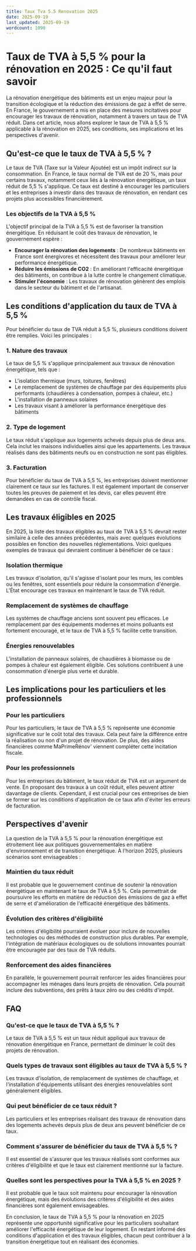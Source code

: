 ```yaml
---
title: Taux Tva 5.5 Renovation 2025
date: 2025-09-19
last_updated: 2025-09-19
wordcount: 1090
---
```


# Taux de TVA à 5,5 % pour la rénovation en 2025 : Ce qu'il faut savoir

La rénovation énergétique des bâtiments est un enjeu majeur pour la transition écologique et la réduction des émissions de gaz à effet de serre. En France, le gouvernement a mis en place des mesures incitatives pour encourager les travaux de rénovation, notamment à travers un taux de TVA réduit. Dans cet article, nous allons explorer le taux de TVA à 5,5 % applicable à la rénovation en 2025, ses conditions, ses implications et les perspectives d'avenir.

## Qu'est-ce que le taux de TVA à 5,5 % ?

Le taux de TVA (Taxe sur la Valeur Ajoutée) est un impôt indirect sur la consommation. En France, le taux normal de TVA est de 20 %, mais pour certains travaux, notamment ceux liés à la rénovation énergétique, un taux réduit de 5,5 % s'applique. Ce taux est destiné à encourager les particuliers et les entreprises à investir dans des travaux de rénovation, en rendant ces projets plus accessibles financièrement.

### Les objectifs de la TVA à 5,5 %

L'objectif principal de la TVA à 5,5 % est de favoriser la transition énergétique. En réduisant le coût des travaux de rénovation, le gouvernement espère :

- **Encourager la rénovation des logements** : De nombreux bâtiments en France sont énergivores et nécessitent des travaux pour améliorer leur performance énergétique.
- **Réduire les émissions de CO2** : En améliorant l'efficacité énergétique des bâtiments, on contribue à la lutte contre le changement climatique.
- **Stimuler l'économie** : Les travaux de rénovation génèrent des emplois dans le secteur du bâtiment et de l'artisanat.

## Les conditions d'application du taux de TVA à 5,5 %

Pour bénéficier du taux de TVA réduit à 5,5 %, plusieurs conditions doivent être remplies. Voici les principales :

### 1. Nature des travaux

Le taux de 5,5 % s'applique principalement aux travaux de rénovation énergétique, tels que :

- L'isolation thermique (murs, toitures, fenêtres)
- Le remplacement de systèmes de chauffage par des équipements plus performants (chaudières à condensation, pompes à chaleur, etc.)
- L'installation de panneaux solaires
- Les travaux visant à améliorer la performance énergétique des bâtiments

### 2. Type de logement

Le taux réduit s'applique aux logements achevés depuis plus de deux ans. Cela inclut les maisons individuelles ainsi que les appartements. Les travaux réalisés dans des bâtiments neufs ou en construction ne sont pas éligibles.

### 3. Facturation

Pour bénéficier du taux de TVA à 5,5 %, les entreprises doivent mentionner clairement ce taux sur les factures. Il est également important de conserver toutes les preuves de paiement et les devis, car elles peuvent être demandées en cas de contrôle fiscal.

## Les travaux éligibles en 2025

En 2025, la liste des travaux éligibles au taux de TVA à 5,5 % devrait rester similaire à celle des années précédentes, mais avec quelques évolutions possibles en fonction des nouvelles réglementations. Voici quelques exemples de travaux qui devraient continuer à bénéficier de ce taux :

### Isolation thermique

Les travaux d'isolation, qu'il s'agisse d'isolant pour les murs, les combles ou les fenêtres, sont essentiels pour réduire la consommation d'énergie. L'État encourage ces travaux en maintenant le taux de TVA réduit.

### Remplacement de systèmes de chauffage

Les systèmes de chauffage anciens sont souvent peu efficaces. Le remplacement par des équipements modernes et moins polluants est fortement encouragé, et le taux de TVA à 5,5 % facilite cette transition.

### Énergies renouvelables

L'installation de panneaux solaires, de chaudières à biomasse ou de pompes à chaleur est également éligible. Ces solutions contribuent à une consommation d'énergie plus verte et durable.

## Les implications pour les particuliers et les professionnels

### Pour les particuliers

Pour les particuliers, le taux de TVA à 5,5 % représente une économie significative sur le coût total des travaux. Cela peut faire la différence entre la réalisation ou non d'un projet de rénovation. De plus, des aides financières comme MaPrimeRénov' viennent compléter cette incitation fiscale.

### Pour les professionnels

Pour les entreprises du bâtiment, le taux réduit de TVA est un argument de vente. En proposant des travaux à un coût réduit, elles peuvent attirer davantage de clients. Cependant, il est crucial pour ces entreprises de bien se former sur les conditions d'application de ce taux afin d'éviter les erreurs de facturation.

## Perspectives d'avenir

La question de la TVA à 5,5 % pour la rénovation énergétique est étroitement liée aux politiques gouvernementales en matière d'environnement et de transition énergétique. À l'horizon 2025, plusieurs scénarios sont envisageables :

### Maintien du taux réduit

Il est probable que le gouvernement continue de soutenir la rénovation énergétique en maintenant le taux de TVA à 5,5 %. Cela permettrait de poursuivre les efforts en matière de réduction des émissions de gaz à effet de serre et d'amélioration de l'efficacité énergétique des bâtiments.

### Évolution des critères d'éligibilité

Les critères d'éligibilité pourraient évoluer pour inclure de nouvelles technologies ou des méthodes de construction plus durables. Par exemple, l'intégration de matériaux écologiques ou de solutions innovantes pourrait être encouragée par des taux de TVA réduits.

### Renforcement des aides financières

En parallèle, le gouvernement pourrait renforcer les aides financières pour accompagner les ménages dans leurs projets de rénovation. Cela pourrait inclure des subventions, des prêts à taux zéro ou des crédits d'impôt.

## FAQ

### Qu'est-ce que le taux de TVA à 5,5 % ?

Le taux de TVA à 5,5 % est un taux réduit appliqué aux travaux de rénovation énergétique en France, permettant de diminuer le coût des projets de rénovation.

### Quels types de travaux sont éligibles au taux de TVA à 5,5 % ?

Les travaux d'isolation, de remplacement de systèmes de chauffage, et l'installation d'équipements utilisant des énergies renouvelables sont généralement éligibles.

### Qui peut bénéficier de ce taux réduit ?

Les particuliers et les entreprises réalisant des travaux de rénovation dans des logements achevés depuis plus de deux ans peuvent bénéficier de ce taux.

### Comment s'assurer de bénéficier du taux de TVA à 5,5 % ?

Il est essentiel de s'assurer que les travaux réalisés sont conformes aux critères d'éligibilité et que le taux est clairement mentionné sur la facture.

### Quelles sont les perspectives pour la TVA à 5,5 % en 2025 ?

Il est probable que le taux soit maintenu pour encourager la rénovation énergétique, mais des évolutions des critères d'éligibilité et des aides financières sont également envisageables.

En conclusion, le taux de TVA à 5,5 % pour la rénovation en 2025 représente une opportunité significative pour les particuliers souhaitant améliorer l'efficacité énergétique de leur logement. En restant informé des conditions d'application et des travaux éligibles, chacun peut contribuer à la transition énergétique tout en réalisant des économies.